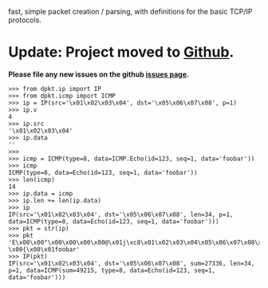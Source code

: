 fast, simple packet creation / parsing, with definitions for the basic TCP/IP protocols.

# Update: Project moved to [Github](https://github.com/kbandla/dpkt). #
**Please file any new issues on the github [issues page](https://github.com/kbandla/dpkt/issues).**

```
>>> from dpkt.ip import IP                            
>>> from dpkt.icmp import ICMP
>>> ip = IP(src='\x01\x02\x03\x04', dst='\x05\x06\x07\x08', p=1)
>>> ip.v
4
>>> ip.src
'\x01\x02\x03\x04'
>>> ip.data
''
>>> 
>>> icmp = ICMP(type=8, data=ICMP.Echo(id=123, seq=1, data='foobar'))
>>> icmp
ICMP(type=8, data=Echo(id=123, seq=1, data='foobar'))
>>> len(icmp)
14
>>> ip.data = icmp
>>> ip.len += len(ip.data)
>>> ip
IP(src='\x01\x02\x03\x04', dst='\x05\x06\x07\x08', len=34, p=1, data=ICMP(type=8, data=Echo(id=123, seq=1, data='foobar')))
>>> pkt = str(ip)
>>> pkt
'E\x00\x00"\x00\x00\x00\x00@\x01j\xc8\x01\x02\x03\x04\x05\x06\x07\x08\x08\x00\xc0?\x00{\x00\x01foobar'
>>> IP(pkt)
IP(src='\x01\x02\x03\x04', dst='\x05\x06\x07\x08', sum=27336, len=34, p=1, data=ICMP(sum=49215, type=8, data=Echo(id=123, seq=1, data='foobar')))
```